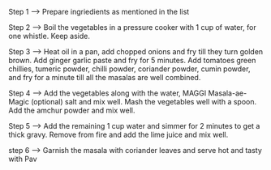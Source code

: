 Step 1 --> Prepare ingriedients as mentioned in the list

Step 2 --> Boil the vegetables in a pressure cooker with 1 cup of water, for one whistle. Keep aside.

Step 3 --> Heat oil in a pan, add chopped onions and fry till they turn golden brown. Add ginger garlic paste and fry for 5 minutes. Add tomatoes green chillies, tumeric powder, chilli powder, coriander powder, cumin powder, and fry for a minute till all the masalas are well combined.

Step 4 --> Add the vegetables along with the water, MAGGI Masala-ae-Magic (optional) salt and mix well. Mash the vegetables well with a spoon. Add the amchur powder and mix well.

Step 5 --> Add the remaining 1 cup water and simmer for 2 minutes to get a thick gravy. Remove from fire and add the lime juice and mix well.

step 6 --> Garnish the masala with coriander leaves and serve hot and tasty with Pav 